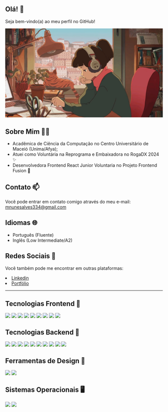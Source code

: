 ## Olá! 👋
Seja bem-vindo(a) ao meu perfil no GitHub!

<img src="wp5694478.jpg" />

## Sobre Mim 🧑‍💻

- Acadêmica de Ciência da Computação no Centro Universitário de Maceió (Unima/Afya);
- Atuei como Voluntária na Reprograma e Embaixadora no RogaDX 2024 ✨
- Desenvolvedora Frontend React Junior Voluntaria no Projeto Frontend Fusion 🚀

## Contato 📫
Você pode entrar em contato comigo através do meu e-mail: <a href="mailto:mnunesalves334@gmail.com">mnunesalves334@gmail.com</a>

## Idiomas 🌐

- Português (Fluente)
- Inglês (Low Intermediate/A2)


## Redes Sociais 📱
Você também pode me encontrar em outras plataformas:

<li><a href="https://linkedin.com/in/maria-de-fatima-nunes-alves/">Linkedin</a></li>
<li><a href="https://my-website-portfolio-two.vercel.app/">Portfólio</a></li>

<hr>

## Tecnologias Frontend 🚀
<p align="left">
<img src="https://img.shields.io/badge/HTML5-E34F26?style=for-the-badge&logo=html5&logoColor=white">
<img src="https://img.shields.io/badge/CSS3-1572B6?style=for-the-badge&logo=css3&logoColor=white">
<img src="https://img.shields.io/badge/JavaScript-F7DF1E?style=for-the-badge&logo=javascript&logoColor=black">
<img src="https://img.shields.io/badge/Tailwind_CSS-38B2AC?style=for-the-badge&logo=tailwind-css&logoColor=white">
<img src="https://img.shields.io/badge/React-20232A?style=for-the-badge&logo=react&logoColor=61DAFB">
<img src="https://img.shields.io/badge/Bootstrap-563D7C?style=for-the-badge&logo=bootstrap&logoColor=white">
<img src="https://img.shields.io/badge/Sass-CC6699?style=for-the-badge&logo=sass&logoColor=white">
<img src="https://img.shields.io/badge/TypeScript-007ACC?style=for-the-badge&logo=typescript&logoColor=white">
<img src="https://img.shields.io/badge/Vue.js-35495E?style=for-the-badge&logo=vue.js&logoColor=4FC08D">
</p>

## Tecnologias Backend 🔧
<p align="left">
<img src="https://img.shields.io/badge/PHP-777BB4?style=for-the-badge&logo=php&logoColor=white">
<img src="https://img.shields.io/badge/Laravel-FF2D20?style=for-the-badge&logo=laravel&logoColor=white">
<img src="https://img.shields.io/badge/Node.js-43853D?style=for-the-badge&logo=node.js&logoColor=white">
<img src="https://img.shields.io/badge/Express.js-404D59?style=for-the-badge">
<img src="https://img.shields.io/badge/PostgreSQL-316192?style=for-the-badge&logo=postgresql&logoColor=white">
<img src="https://img.shields.io/badge/MariaDB-003545?style=for-the-badge&logo=mariadb&logoColor=white">
<img src="https://img.shields.io/badge/Python-14354C?style=for-the-badge&logo=python&logoColor=white">
<img src="https://img.shields.io/badge/Django-092E20?style=for-the-badge&logo=django&logoColor=white">
<img src="https://img.shields.io/badge/Java-ED8B00?style=for-the-badge&logo=openjdk&logoColor=white">
<img src="https://img.shields.io/badge/GIT-E44C30?style=for-the-badge&logo=git&logoColor=white">
</p>

## Ferramentas de Design 🎨
<p align="left">
<img src="https://img.shields.io/badge/Canva-%2300C4CC.svg?&style=for-the-badge&logo=Canva&logoColor=white">
<img src="https://img.shields.io/badge/Figma-F24E1E?style=for-the-badge&logo=figma&logoColor=white">
</p>

## Sistemas Operacionais 🖥️
<p align="left">
<img src="https://img.shields.io/badge/Linux-FCC624?style=for-the-badge&logo=linux&logoColor=black">
<img src="https://img.shields.io/badge/Ubuntu-E95420?style=for-the-badge&logo=ubuntu&logoColor=white">
</p>

